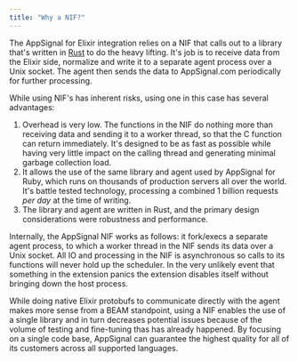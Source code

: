 ```yaml
---
title: "Why a NIF?"
---
```


The AppSignal for Elixir integration relies on a NIF that calls out to a library that's written in [Rust](https://www.rust-lang.org) to do the heavy lifting. It's job is to receive data from the Elixir side, normalize and write it to a separate agent process over a Unix socket. The agent then sends the data to AppSignal.com periodically for further processing.

While using NIF's has inherent risks, using one in this case has several advantages:

1. Overhead is very low. The functions in the NIF do nothing more than receiving data and sending it to a worker thread, so that the C function can return immediately. It's designed to be as fast as possible while having very little impact on the calling thread and generating minimal garbage collection load.
2. It allows the use of the same library and agent used by AppSignal for Ruby, which runs on thousands of production servers all over the world. It's battle tested technology, processing a combined 1 billion requests _per day_ at the time of writing.
3. The library and agent are written in Rust, and the primary design considerations were robustness and performance.

Internally, the AppSignal NIF works as follows: it fork/execs a separate agent process, to which a worker thread in the NIF sends its data over a Unix socket. All IO and processing in the NIF is asynchronous so calls to its functions will never hold up the scheduler. In the very unlikely event that something in the extension panics the extension disables itself without bringing down the host process.

While doing native Elixir protobufs to communicate directly with the agent makes more sense from a BEAM standpoint, using a NIF enables the use of a single library and in turn decreases potential issues because of the volume of testing and fine-tuning thas has already happened. By focusing on a single code base, AppSignal can guarantee the highest quality for all of its customers across all supported languages.
